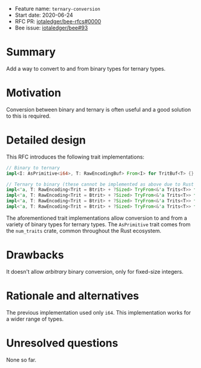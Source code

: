 + Feature name: `ternary-conversion`
+ Start date: 2020-06-24
+ RFC PR: [iotaledger/bee-rfcs#0000](https://github.com/iotaledger/bee-rfcs/pull/0000)
+ Bee issue: [iotaledger/bee#93](https://github.com/iotaledger/bee/issues/93)

# Summary

Add a way to convert to and from binary types for ternary types.

# Motivation

Conversion between binary and ternary is often useful and a good solution to this is required.

# Detailed design

This RFC introduces the following trait implementations:

```rust
// Binary to ternary
impl<I: AsPrimitive<i64>, T: RawEncodingBuf> From<I> for TritBuf<T> {}

// Ternary to binary (these cannot be implemented as above due to Rust's orphan rules)
impl<'a, T: RawEncoding<Trit = Btrit> + ?Sized> TryFrom<&'a Trits<T>> for i64 {}
impl<'a, T: RawEncoding<Trit = Btrit> + ?Sized> TryFrom<&'a Trits<T>> for i32 {}
impl<'a, T: RawEncoding<Trit = Btrit> + ?Sized> TryFrom<&'a Trits<T>> for i16 {}
impl<'a, T: RawEncoding<Trit = Btrit> + ?Sized> TryFrom<&'a Trits<T>> for i8 {}
```

The aforementioned trait implementations allow conversion to and from a variety of binary types for ternary types.
The `AsPrimitive` trait comes from the `num_traits` crate, common throughout the Rust ecosystem.

# Drawbacks

It doesn't allow *arbitrary* binary conversion, only for fixed-size integers.

# Rationale and alternatives

The previous implementation used only `i64`. This implementation works for a wider range of types.

# Unresolved questions

None so far.
